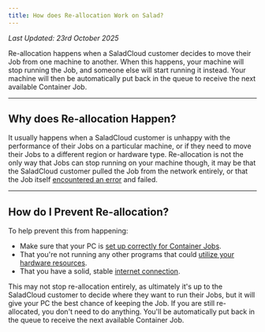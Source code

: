 ```yaml
---
title: How does Re-allocation Work on Salad?
---
```


_Last Updated: 23rd October 2025_

Re-allocation happens when a SaladCloud customer decides to move their Job from one machine to another. When this
happens, your machine will stop running the Job, and someone else will start running it instead. Your machine will then
be automatically put back in the queue to receive the next available Container Job.

---

## **Why does Re-allocation Happen?**

It usually happens when a SaladCloud customer is unhappy with the performance of their Jobs on a particular machine, or
if they need to move their Jobs to a different region or hardware type. Re-allocation is not the only way that Jobs can
stop running on your machine though, it may be that the SaladCloud customer pulled the Job from the network entirely, or
that the Job itself [encountered an error](/docs/faq/jobs/why-do-jobs-keep-failing-or-restarting) and failed.

---

## **How do I Prevent Re-allocation?**

To help prevent this from happening:

- Make sure that your PC is
  [set up correctly for Container Jobs](/docs/troubleshooting/container-jobs/346-container-workloads-troubleshooting).
- That you're not running any other programs that could
  [utilize your hardware resources](/docs/faq/salad-app/380-temporary-workload-block).
- That you have a solid, stable [internet connection](/docs/guides/your-pc/619-improve-internet-speed-container-jobs).

This may not stop re-allocation entirely, as ultimately it's up to the SaladCloud customer to decide where they want to
run their Jobs, but it will give your PC the best chance of keeping the Job. If you are still re-allocated, you don't
need to do anything. You'll be automatically put back in the queue to receive the next available Container Job.
